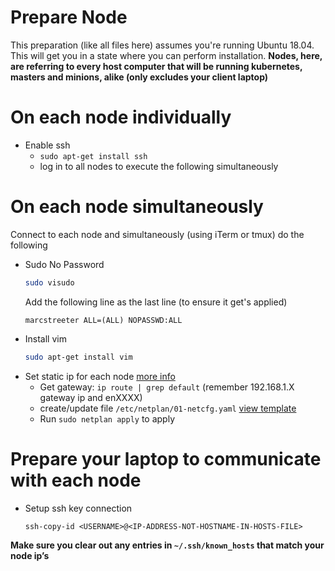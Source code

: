# Prepare Node
This preparation (like all files here) assumes you're running Ubuntu 18.04.  This will get you in a state where you can perform installation. **Nodes, here, are referring to every host computer that will be running kubernetes, masters and minions, alike (only excludes your client laptop)**

# On each node individually
- Enable ssh
    - `sudo apt-get install ssh`
    - log in to all nodes to execute the following simultaneously

# On each node simultaneously
Connect to each node and simultaneously (using iTerm or tmux) do the following
- Sudo No Password
	```bash
    sudo visudo
    ```
    Add the following line as the last line (to ensure it get's applied)
    ```
    marcstreeter ALL=(ALL) NOPASSWD:ALL
    ```
 - Install vim
    ```bash
    sudo apt-get install vim
    ```
- Set static ip for each node [more info](https://www.tecmint.com/configure-network-static-ip-address-in-ubuntu/)
    - Get gateway: `ip route | grep default` (remember 192.168.1.X gateway ip and enXXXX)
    - create/update file `/etc/netplan/01-netcfg.yaml` [view template](./templates/01-netcfg.yaml)
    -  Run `sudo netplan apply` to apply

# Prepare your laptop to communicate with each node
- Setup ssh key connection
    ```
    ssh-copy-id <USERNAME>@<IP-ADDRESS-NOT-HOSTNAME-IN-HOSTS-FILE>
    ```
**Make sure you clear out any entries in `~/.ssh/known_hosts` that match your node ip’s**
